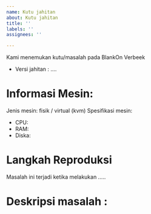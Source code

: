 ```yaml
---
name: Kutu jahitan
about: Kutu jahitan
title: ''
labels: ''
assignees: ''

---
```

 
 Kami menemukan kutu/masalah pada BlankOn Verbeek  
  
- Versi jahitan : ....  
  
# Informasi Mesin:  
  
Jenis mesin: fisik / virtual (kvm)
Spesifikasi mesin:
- CPU:
- RAM:
- Diska:
  
# Langkah Reproduksi  
  
Masalah ini terjadi ketika melakukan .....
  
# Deskripsi masalah :  
